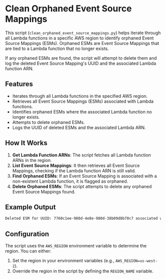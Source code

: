 # Clean Orphaned Event Source Mappings

This script (`clean_orphaned_event_source_mappings.py`) helps iterate through all Lambda functions in a specific AWS region to identify orphaned Event Source Mappings (ESMs). Orphaned ESMs are Event Source Mappings that are tied to a Lambda function that no longer exists.

If any orphaned ESMs are found, the script will attempt to delete them and log the deleted Event Source Mapping's UUID and the associated Lambda function ARN.

## Features

- Iterates through all Lambda functions in the specified AWS region.
- Retrieves all Event Source Mappings (ESMs) associated with Lambda functions.
- Identifies orphaned ESMs where the associated Lambda function no longer exists.
- Attempts to delete orphaned ESMs.
- Logs the UUID of deleted ESMs and the associated Lambda ARN.

## How It Works

1. **Get Lambda Function ARNs**: The script fetches all Lambda function ARNs in the region.
1. **List Event Source Mappings**: It then retrieves all Event Source Mappings, checking if the Lambda function ARN is still valid.
1. **Find Orphaned ESMs**: If an Event Source Mapping is associated with a non-existent Lambda function, it is flagged as orphaned.
1. **Delete Orphaned ESMs**: The script attempts to delete any orphaned Event Source Mappings found.

## Example Output

```bash
Deleted ESM for UUID: 7760c1ee-980d-4e8e-980d-38b09d8b70c7 associated with arn:aws:lambda:us-east-1:XXXXXXXXXXXX:function:invalid_esm
```

## Configuration

The script uses the `AWS_REGION` environment variable to determine the region. You can either:

1. Set the region in your environment variables (e.g., `AWS_REGION=us-west-2`).
1. Override the region in the script by defining the `REGION_NAME` variable.